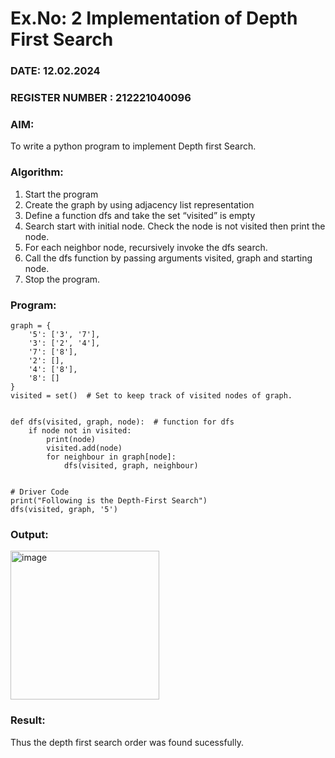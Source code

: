 # Ex.No: 2  Implementation of Depth First Search
### DATE: 12.02.2024                                                                          
### REGISTER NUMBER : 212221040096
### AIM: 
To write a python program to implement Depth first Search. 
### Algorithm:
1. Start the program
2. Create the graph by using adjacency list representation
3. Define a function dfs and take the set “visited” is empty 
4. Search start with initial node. Check the node is not visited then print the node.
5. For each neighbor node, recursively invoke the dfs search.
6. Call the dfs function by passing arguments visited, graph and starting node.
7. Stop the program.
### Program:
```
graph = {
    '5': ['3', '7'],
    '3': ['2', '4'],
    '7': ['8'],
    '2': [],
    '4': ['8'],
    '8': []
}
visited = set()  # Set to keep track of visited nodes of graph.


def dfs(visited, graph, node):  # function for dfs
    if node not in visited:
        print(node)
        visited.add(node)
        for neighbour in graph[node]:
            dfs(visited, graph, neighbour)


# Driver Code
print("Following is the Depth-First Search")
dfs(visited, graph, '5')
```












### Output:
<img width="238" alt="image" src="https://github.com/Maheswarikarthi/AI_Lab_2023-24/assets/127172770/f671f0f2-ca29-4de6-ac2d-685fa903368a">




### Result:
Thus the depth first search order was found sucessfully.
